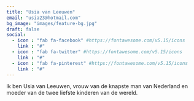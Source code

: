 ```yaml
---
title: "Usia van Leeuwen"
email: "usia23@hotmail.com"
bg_image: "images/feature-bg.jpg"
draft: false
social:
  - icon : "fab fa-facebook" #https://fontawesome.com/v5.15/icons
    link : "#"
  - icon : "fab fa-twitter" #https://fontawesome.com/v5.15/icons
    link : "#"
  - icon : "fab fa-pinterest" #https://fontawesome.com/v5.15/icons
    link : "#"
---
```


Ik ben Usia van Leeuwen, vrouw van de knapste man van Nederland en moeder van de twee liefste kinderen van de wereld. 
